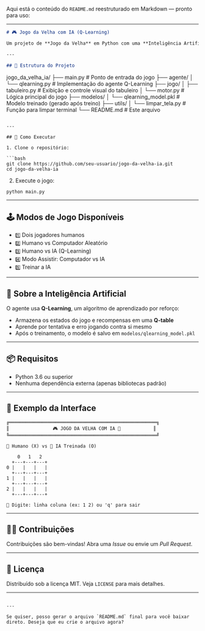 Aqui está o conteúdo do `README.md` reestruturado em Markdown — pronto para uso:

---

```markdown
# 🎮 Jogo da Velha com IA (Q-Learning)

Um projeto de **Jogo da Velha** em Python com uma **Inteligência Artificial** baseada em Q-Learning. A IA é capaz de aprender jogando contra si mesma e enfrentar humanos!

---

## 📁 Estrutura do Projeto

```

jogo\_da\_velha\_ia/
├── main.py                    # Ponto de entrada do jogo
├── agente/
│   └── qlearning.py           # Implementação do agente Q-Learning
├── jogo/
│   ├── tabuleiro.py           # Exibição e controle visual do tabuleiro
│   └── motor.py               # Lógica principal do jogo
├── modelos/
│   └── qlearning\_model.pkl    # Modelo treinado (gerado após treino)
├── utils/
│   └── limpar\_tela.py         # Função para limpar terminal
└── README.md                  # Este arquivo

````

---

## 🚀 Como Executar

1. Clone o repositório:

```bash
git clone https://github.com/seu-usuario/jogo-da-velha-ia.git
cd jogo-da-velha-ia
````

2. Execute o jogo:

```bash
python main.py
```

---

## 🕹️ Modos de Jogo Disponíveis

* `1️⃣` Dois jogadores humanos
* `2️⃣` Humano vs Computador Aleatório
* `3️⃣` Humano vs IA (Q-Learning)
* `4️⃣` Modo Assistir: Computador vs IA
* `5️⃣` Treinar a IA

---

## 🧠 Sobre a Inteligência Artificial

O agente usa **Q-Learning**, um algoritmo de aprendizado por reforço:

* Armazena os estados do jogo e recompensas em uma **Q-table**
* Aprende por tentativa e erro jogando contra si mesmo
* Após o treinamento, o modelo é salvo em `modelos/qlearning_model.pkl`

---

## 📦 Requisitos

* Python 3.6 ou superior
* Nenhuma dependência externa (apenas bibliotecas padrão)

---

## 📸 Exemplo da Interface

```
╔══════════════════════════════════════════════════════╗
║                🎮 JOGO DA VELHA COM IA 🤖            ║
╚══════════════════════════════════════════════════════╝

👤 Humano (X) vs 🤖 IA Treinada (O)

    0   1   2
  +---+---+---+
0 |   |   |   |
  +---+---+---+
1 |   |   |   |
  +---+---+---+
2 |   |   |   |
  +---+---+---+

📝 Digite: linha coluna (ex: 1 2) ou 'q' para sair
```

---

## 🧑‍💻 Contribuições

Contribuições são bem-vindas! Abra uma *Issue* ou envie um *Pull Request*.

---

## 📄 Licença

Distribuído sob a licença MIT. Veja `LICENSE` para mais detalhes.

---

```

---

Se quiser, posso gerar o arquivo `README.md` final para você baixar direto. Deseja que eu crie o arquivo agora?
```
